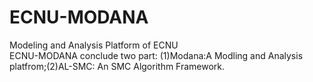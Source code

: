 # ECNU-MODANA
Modeling and Analysis Platform of ECNU  
ECNU-MODANA conclude two part: (1)Modana:A Modling and Analysis platfrom;(2)AL-SMC: An SMC Algorithm Framework.
